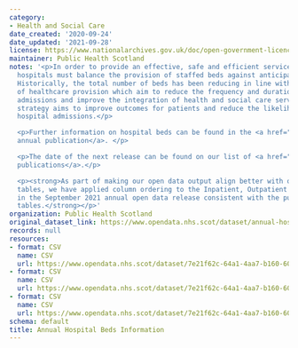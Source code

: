 ```yaml
---
category:
- Health and Social Care
date_created: '2020-09-24'
date_updated: '2021-09-28'
license: https://www.nationalarchives.gov.uk/doc/open-government-licence/version/3/
maintainer: Public Health Scotland
notes: '<p>In order to provide an effective, safe and efficient service to patients,
  hospitals must balance the provision of staffed beds against anticipated demand.
  Historically, the total number of beds has been reducing in line with evolving models
  of healthcare provision which aim to reduce the frequency and duration of hospital
  admissions and improve the integration of health and social care services. This
  strategy aims to improve outcomes for patients and reduce the likelihood of future
  hospital admissions.</p>

  <p>Further information on hospital beds can be found in the <a href="https://publichealthscotland.scot/publications/acute-hospital-activity-and-nhs-beds-information-annual/">recent
  annual publication</a>. </p>

  <p>The date of the next release can be found on our list of <a href="https://publichealthscotland.scot/publications/forthcoming-publications/">forthcoming
  publications</a>.</p>

  <p><strong>As part of making our open data output align better with our annual publication
  tables, we have applied column ordering to the Inpatient, Outpatient and Beds files
  in the September 2021 annual open data release consistent with the publication excel
  tables.</strong></p>'
organization: Public Health Scotland
original_dataset_link: https://www.opendata.nhs.scot/dataset/annual-hospital-beds-information
records: null
resources:
- format: CSV
  name: CSV
  url: https://www.opendata.nhs.scot/dataset/7e21f62c-64a1-4aa7-b160-60cbdd8a700d/resource/5d55964b-8e45-4c49-bfdd-9ea3e1fb962d/download/beds_by_nhs_board-of-treatment_specialty.csv
- format: CSV
  name: CSV
  url: https://www.opendata.nhs.scot/dataset/7e21f62c-64a1-4aa7-b160-60cbdd8a700d/resource/d719af13-5fb3-430f-810e-ab3360961107/download/beds_by_location_of-treatment_specialty.csv
- format: CSV
  name: CSV
  url: https://www.opendata.nhs.scot/dataset/7e21f62c-64a1-4aa7-b160-60cbdd8a700d/resource/1ac6f087-acb3-481f-be93-528ef0c55ade/download/sct-annual-2021-locations-lookup.csv
schema: default
title: Annual Hospital Beds Information
---
```

